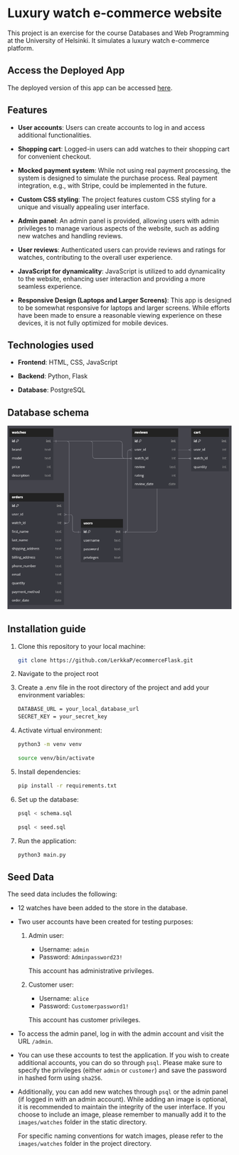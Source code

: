 # Luxury watch e-commerce website

This project is an exercise for the course Databases and Web Programming at the University of Helsinki. It simulates a luxury watch e-commerce platform.

## Access the Deployed App

The deployed version of this app can be accessed [here](https://ecommerce-flask.fly.dev/).

## Features

- **User accounts**: Users can create accounts to log in and access additional functionalities.

- **Shopping cart**: Logged-in users can add watches to their shopping cart for convenient checkout.

- **Mocked payment system**: While not using real payment processing, the system is designed to simulate the purchase process. Real payment integration, e.g., with Stripe, could be implemented in the future.

- **Custom CSS styling**: The project features custom CSS styling for a unique and visually appealing user interface.

- **Admin panel**: An admin panel is provided, allowing users with admin privileges to manage various aspects of the website, such as adding new watches and handling reviews.

- **User reviews**: Authenticated users can provide reviews and ratings for watches, contributing to the overall user experience.

- **JavaScript for dynamicality**: JavaScript is utilized to add dynamicality to the website, enhancing user interaction and providing a more seamless experience.

- **Responsive Design (Laptops and Larger Screens)**: This app is designed to be somewhat responsive for laptops and larger screens.
  While efforts have been made to ensure a reasonable viewing experience on these devices,
  it is not fully optimized for mobile devices.

## Technologies used

- **Frontend**: HTML, CSS, JavaScript

- **Backend**: Python, Flask

- **Database**: PostgreSQL

## Database schema

![Alt text](image.png)

## Installation guide

1. Clone this repository to your local machine:

   ```bash
   git clone https://github.com/LerkkaP/ecommerceFlask.git
   ```

2. Navigate to the project root

3. Create a .env file in the root directory of the project and add your environment variables:

   ```bash
   DATABASE_URL = your_local_database_url
   SECRET_KEY = your_secret_key
   ```

4. Activate virtual environment:

   ```bash
   python3 -m venv venv
   ```

   ```bash
   source venv/bin/activate
   ```

5. Install dependencies:

   ```bash
   pip install -r requirements.txt
   ```

6. Set up the database:

   ```bash
   psql < schema.sql
   ```

   ```bash
   psql < seed.sql
   ```

7. Run the application:

   ```bash
   python3 main.py
   ```

## Seed Data

The seed data includes the following:

- 12 watches have been added to the store in the database.

- Two user accounts have been created for testing purposes:

  1. Admin user:

     - Username: `admin`
     - Password: `Adminpassword23!`

     This account has administrative privileges.

  2. Customer user:

     - Username: `alice`
     - Password: `Customerpassword1!`

     This account has customer privileges.

- To access the admin panel, log in with the admin account and visit the URL `/admin`.

- You can use these accounts to test the application. If you wish to create additional accounts, you can do so through `psql`. Please make sure to specify the privileges (either `admin` or `customer`) and save the password in hashed form using `sha256`.

- Additionally, you can add new watches through `psql` or the admin panel (if logged in with an admin account). While adding an image is optional, it is recommended to maintain the integrity of the user interface. If you choose to include an image, please remember to manually add it to the `images/watches` folder in the static directory.

  For specific naming conventions for watch images, please refer to the `images/watches` folder in the project directory.
